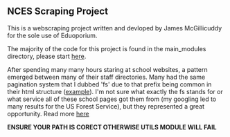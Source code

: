 ## NCES Scraping Project

This is a webscraping project written and devloped by James McGillicuddy for the sole use of Eduoporium.

The majority of the code for this project is found in the main_modules directory, please start [here](./main_modules/README.md).

After spending many many hours staring at school websites, a pattern emerged between many of their staff directories. Many had the same pagination system that I dubbed 'fs' due to that prefix being common in their html structure ([example](https://www.pvbears.org//our-district/staff-directory)). I'm not sure what exactly the fs stands for or what service all of these school pages got them from (my googling led to many results for the US Forest Service), but they represented a great opportunity. Read more [here](./fs_pages/README.md)

**ENSURE YOUR PATH IS CORECT OTHERWISE UTILS MODULE WILL FAIL**
